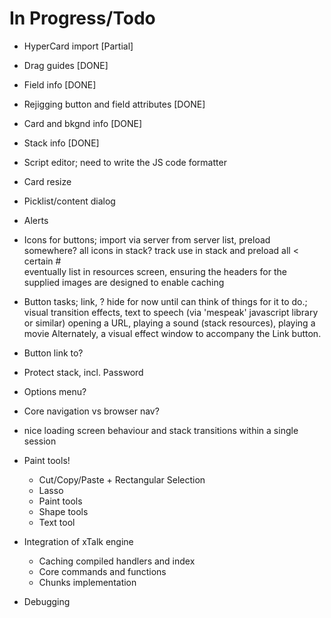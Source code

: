 In Progress/Todo
================

* HyperCard import [Partial]
* Drag guides [DONE]
* Field info [DONE]
* Rejigging button and field attributes [DONE]
* Card and bkgnd info [DONE]
* Stack info [DONE]
* Script editor; need to write the JS code formatter
* Card resize
* Picklist/content dialog
* Alerts
* Icons for buttons; import via server from server list, preload somewhere? all icons in stack? track use in stack and preload all < certain #  
eventually list in resources screen, ensuring the headers for the supplied images are designed to enable caching
* Button tasks; link, ? hide for now until can think of things for it to do.;
	visual transition effects, text to speech (via 'mespeak' javascript library or similar)
	opening a URL, playing a sound (stack resources), playing a movie 
	Alternately, a visual effect window to accompany the Link button.
* Button link to?
* Protect stack, incl. Password

* Options menu?
* Core navigation vs browser nav?

* nice loading screen behaviour and stack transitions within a single session

* Paint tools!
  * Cut/Copy/Paste + Rectangular Selection
  * Lasso
  * Paint tools
  * Shape tools
  * Text tool

* Integration of xTalk engine
  * Caching compiled handlers and index
  * Core commands and functions
  * Chunks implementation

* Debugging